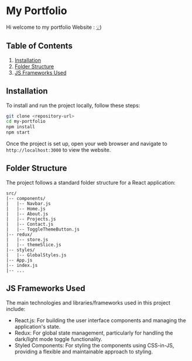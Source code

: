 
# My Portfolio 
Hi welcome to my portfolio
Website : [💡](https://adx04.github.io/Portfolio))
## Table of Contents

1. [Installation](#installation)
2. [Folder Structure](#folder-structure)
3. [JS Frameworks Used](#js-frameworks-used)


## Installation

To install and run the project locally, follow these steps:

```bash
git clone <repository-url>
cd my-portfolio
npm install
npm start
```

Once the project is set up, open your web browser and navigate to `http://localhost:3000` to view the website.

## Folder Structure

The project follows a standard folder structure for a React application:

```plaintext
src/
|-- components/
|   |-- Navbar.js
|   |-- Home.js
|   |-- About.js
|   |-- Projects.js
|   |-- Contact.js
|   |-- ToggleThemeButton.js
|-- redux/
|   |-- store.js
|   |-- themeSlice.js
|-- styles/
|   |-- GlobalStyles.js
|-- App.js
|-- index.js
|-- ...
```

## JS Frameworks Used

The main technologies and libraries/frameworks used in this project include:

- React.js: For building the user interface components and managing the application's state.
- Redux: For global state management, particularly for handling the dark/light mode toggle functionality.
- Styled Components: For styling the components using CSS-in-JS, providing a flexible and maintainable approach to styling.

